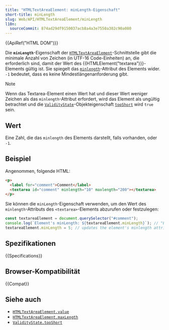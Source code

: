 ```yaml
---
title: "HTMLTextAreaElement: minLength-Eigenschaft"
short-title: minLength
slug: Web/API/HTMLTextAreaElement/minLength
l10n:
  sourceCommit: 874ad29df9150037acb8a4a3e7550a302c90a080
---
```


{{ApiRef("HTML DOM")}}

Die **`minLength`**-Eigenschaft der [`HTMLTextAreaElement`](/de/docs/Web/API/HTMLTextAreaElement)-Schnittstelle gibt die minimale Anzahl von Zeichen (in UTF-16 Code-Einheiten) an, die erforderlich sind, damit der Wert des {{HTMLElement("textarea")}}-Elements gültig ist. Sie spiegelt das [`minlength`](/de/docs/Web/HTML/Reference/Elements/textarea#minlength)-Attribut des Elements wider. `-1` bedeutet, dass es keine Mindestlängenanforderung gibt.

> [!NOTE]
> Wenn das Textarea-Element einen Wert hat und dieser Wert weniger Zeichen als das `minlength`-Attribut erfordert, wird das Element als ungültig betrachtet und die [`ValidityState`](/de/docs/Web/API/ValidityState)-Objekteigenschaft [`tooShort`](/de/docs/Web/API/ValidityState/tooShort) wird `true` sein.

## Wert

Eine Zahl, die das `minlength` des Elements darstellt, falls vorhanden, oder `-1`.

## Beispiel

Angenommen, folgende HTML:

```html
<p>
  <label for="comment">Comment</label>
  <textarea id="comment" minlength="10" maxlength="200"></textarea>
</p>
```

Sie können die `minLength`-Eigenschaft verwenden, um den Wert des `minlength`-Attributs des `<textarea>`-Elements abzurufen oder festzulegen:

```js
const textareaElement = document.querySelector("#comment");
console.log(`Element's minLength: ${textareaElement.minLength}`); // "Element's minlength: 10"
textareaElement.minLength = 5; // updates the element's minlength attribute value
```

## Spezifikationen

{{Specifications}}

## Browser-Kompatibilität

{{Compat}}

## Siehe auch

- [`HTMLTextAreaElement.value`](/de/docs/Web/API/HTMLTextAreaElement/value)
- [`HTMLTextAreaElement.maxLength`](/de/docs/Web/API/HTMLTextAreaElement/maxLength)
- [`ValidityState.tooShort`](/de/docs/Web/API/ValidityState/tooShort)
